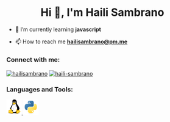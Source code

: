 <h1 align="center">Hi 👋, I'm Haili Sambrano</h1>

- 🌱 I’m currently learning **javascript**

- 📫 How to reach me **hailisambrano@pm.me**

<h3 align="left">Connect with me:</h3>
<p align="left">
<a href="https://twitter.com/hailisambrano" target="blank"><img align="center" src="https://raw.githubusercontent.com/rahuldkjain/github-profile-readme-generator/master/src/images/icons/Social/twitter.svg" alt="hailisambrano" height="30" width="40" /></a>
<a href="https://linkedin.com/in/haili-sambrano" target="blank"><img align="center" src="https://raw.githubusercontent.com/rahuldkjain/github-profile-readme-generator/master/src/images/icons/Social/linked-in-alt.svg" alt="haili-sambrano" height="30" width="40" /></a>
</p>

<h3 align="left">Languages and Tools:</h3>
<p align="left"> <a href="https://www.linux.org/" target="_blank"> <img src="https://raw.githubusercontent.com/devicons/devicon/master/icons/linux/linux-original.svg" alt="linux" width="40" height="40"/> </a> <a href="https://www.python.org" target="_blank"> <img src="https://raw.githubusercontent.com/devicons/devicon/master/icons/python/python-original.svg" alt="python" width="40" height="40"/> </a> </p>
